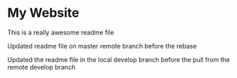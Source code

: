 # My Website

This is a really awesome readme file

Updated readme file on master remote branch before the rebase

Updated the readme file in the local develop branch before the pull from the remote develop branch

